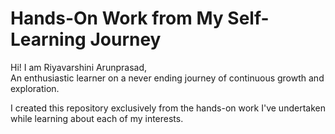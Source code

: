 #  Hands-On Work from My Self-Learning Journey

 
Hi! I am Riyavarshini Arunprasad,</br> An enthusiastic learner on a never ending journey of continuous growth and exploration.

I created this repository exclusively from the hands-on work I've undertaken while learning about each of my interests.





